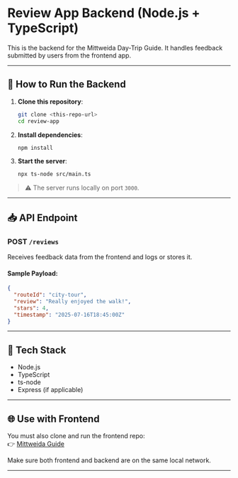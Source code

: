 # Review App Backend (Node.js + TypeScript)

This is the backend for the Mittweida Day-Trip Guide. It handles feedback submitted by users from the frontend app.

---

## 🚀 How to Run the Backend

1. **Clone this repository**:
   ```bash
   git clone <this-repo-url>
   cd review-app
   ```

2. **Install dependencies**:
   ```bash
   npm install
   ```

3. **Start the server**:
   ```bash
   npx ts-node src/main.ts
   ```

> ⚠️ The server runs locally on port `3000`.

---

## 📥 API Endpoint

### POST `/reviews`

Receives feedback data from the frontend and logs or stores it.

#### Sample Payload:
```json
{
  "routeId": "city-tour",
  "review": "Really enjoyed the walk!",
  "stars": 4,
  "timestamp": "2025-07-16T18:45:00Z"
}
```

---

## 🧠 Tech Stack

- Node.js
- TypeScript
- ts-node
- Express (if applicable)

---

## 🌐 Use with Frontend

You must also clone and run the frontend repo:  
👉 [Mittweida Guide](https://github.com/DaniyarKz0205/mittweida-frontend)

Make sure both frontend and backend are on the same local network.

---
